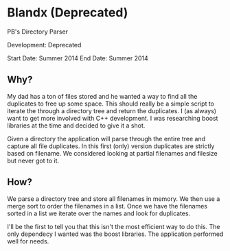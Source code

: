 Blandx (Deprecated)
======

PB's Directory Parser

Development: Deprecated

Start Date: Summer 2014
End Date: Summer 2014

## Why?

My dad has a ton of files stored and he wanted a way to find all the duplicates to free up some space. This should really be a simple script to iterate the through a directory tree and return the duplicates. I (as always) want to get more involved with C++ development. I was researching boost libraries at the time and decided to give it a shot.

Given a directory the application will parse through the entire tree and capture all file duplicates. In this first (only) version duplicates are strictly based on filename. We considered looking at partial filenames and filesize but never got to it.

## How?

We parse a directory tree and store all filenames in memory. We then use a merge sort to order the filenames in a list. Once we have the filenames sorted in a list we iterate over the names and look for duplicates.

I'll be the first to tell you that this isn't the most efficient way to do this. The only dependecy I wanted was the boost libraries. The application performed well for needs.
